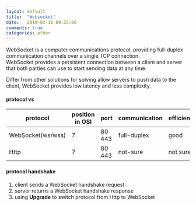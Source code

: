 ```yaml
---
layout: default
title:  "Websocket"
date:   2019-03-18 09:25:00
comments: true
categories: other
---
```


WebSocket is a computer communications protocol, providing full-duplex communication channels over a single TCP connection.  
WebSocket provides a persistent connection between a client and server that both parties can use to start sending data at any time.  

Differ from other solutions for solving allow servers to push data to the client,
WebSocket provides low latency and less complexity.

#### protocol vs  

| protocol | position in OSI | port | communication | efficiency | latency |
| ---- | ----- | ---- | ---- | ---- | ---- |
| WebSocket(ws/wss) | 7 | 80 443 | full-duplex | good | low |
| Http | 7 | 80 443 | not-sure | not sure | not sure |


#### protocol handshake 
1. client sends a WebSocket handshake request  
2. server returns a WebSocket handshake response  
3. using **Upgrade** to switch protocol from Http to WebSocket

